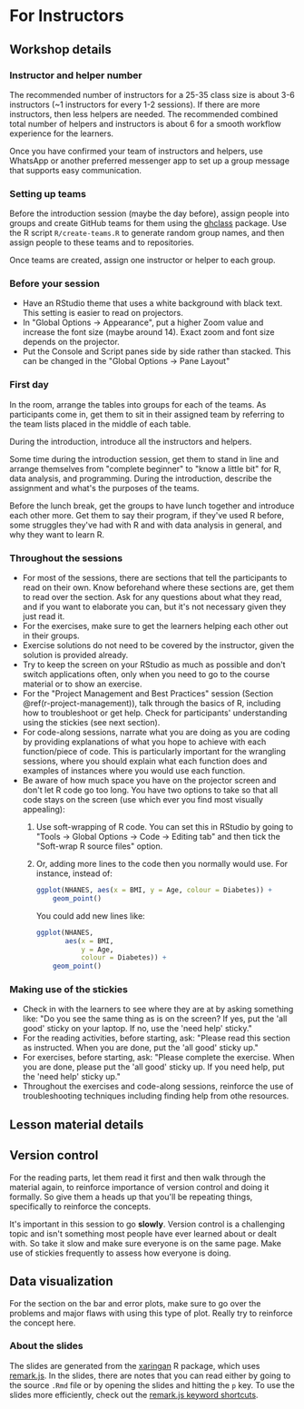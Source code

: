 # For Instructors

## Workshop details

### Instructor and helper number

The recommended number of instructors for a 25-35 class size is about 3-6
instructors (~1 instructors for every 1-2 sessions). 
If there are more instructors, then less helpers are needed. 
The recommended combined total number of helpers
and instructors is about 6 for a smooth workflow experience for the learners.

Once you have confirmed your team of instructors and helpers, use WhatsApp or another preferred messenger app to set up a group message that supports easy communication.

### Setting up teams

Before the introduction session (maybe the day before),
assign people into groups 
and create GitHub teams for them using the [ghclass] package.
Use the R script `R/create-teams.R` to generate random group names,
and then assign people to these teams and to repositories.

[ghclass]: https://rundel.github.io/ghclass

Once teams are created, assign one instructor or helper to each group.

### Before your session

- Have an RStudio theme that uses a white background with black text.
This setting is easier to read on projectors.
- In "Global Options -> Appearance", 
put a higher Zoom value and increase the font size (maybe around 14). 
Exact zoom and font size depends on the projector.
- Put the Console and Script panes side by side rather than stacked. 
This can be changed in the "Global Options -> Pane Layout" 

### First day

In the room, arrange the tables into groups for each of the teams.
As participants come in, get them to sit in their assigned team by referring to the team lists placed in the middle of each table.

During the introduction, introduce all the instructors and helpers.

Some time during the introduction session, 
get them to stand in line and arrange themselves from 
"complete beginner" to "know a little bit" for R, 
data analysis, and programming.
During the introduction, 
describe the assignment and what's the purposes of the teams.

Before the lunch break, get the groups to have lunch together 
and introduce each other more. 
Get them to say their program, if they've used R before, 
some struggles they've had with R and with data analysis in general, 
and why they want to learn R.

### Throughout the sessions

- For most of the sessions,
there are sections that tell the participants to read on their own.
Know beforehand where these sections are,
get them to read over the section.
Ask for any questions about what they read, 
and if you want to elaborate you can, 
but it's not necessary given they just read it.
- For the exercises, 
make sure to get the learners helping each other out in their groups.
- Exercise solutions do not need to be covered by the instructor,
given the solution is provided already.
- Try to keep the screen on your RStudio as much as possible 
and don't switch applications often, 
only when you need to go to the course material or to show an exercise.
- For the "Project Management and Best Practices" session (Section \@ref(r-project-management)), talk through the basics of R, including how to troubleshoot or get help. Check for participants' understanding using the stickies (see next section).
- For code-along sessions, narrate what you are doing as you are coding by providing explanations of what you hope to achieve with each function/piece of code. This is particularly important for the wrangling sessions, where you should explain what each function does and examples of instances where you would use each function.
- Be aware of how much space you have on the projector screen 
and don't let R code go too long. 
You have two options to take so that all code stays on the screen
(use which ever you find most visually appealing):
    1. Use soft-wrapping of R code. 
    You can set this in RStudio by going to "Tools -> Global
    Options -> Code -> Editing tab"
    and then tick the "Soft-wrap R source files" option.
    2. Or, adding more lines to the code then you normally would use.
    For instance, instead of:

        ```r
        ggplot(NHANES, aes(x = BMI, y = Age, colour = Diabetes)) +
            geom_point()
        ```
    
        You could add new lines like:
    
        ```r
        ggplot(NHANES, 
               aes(x = BMI, 
                   y = Age, 
                   colour = Diabetes)) +
            geom_point()
        ```

### Making use of the stickies

- Check in with the learners to see where they are at by asking something like:
"Do you see the same thing as is on the screen? 
If yes, put the 'all good' sticky on your laptop. 
If no, use the 'need help' sticky."
- For the reading activities, before starting, ask:
"Please read this section as instructed. 
When you are done, put the 'all good' sticky up."
- For exercises, before starting, ask:
"Please complete the exercise. When you are done,
please put the 'all good' sticky up.
If you need help, put the 'need help' sticky up."
- Throughout the exercises and code-along sessions, reinforce the use of troubleshooting techniques including finding help from othe resources.

## Lesson material details

## Version control

For the reading parts, let them read it first 
and then walk through the material again, 
to reinforce importance of version control 
and doing it formally.
So give them a heads up that you'll be repeating things,
specifically to reinforce the concepts.

It's important in this session to go **slowly**. Version control is a challenging
topic and isn't something most people have ever learned about or dealt with.
So take it slow and make sure everyone is on the same page. Make use of stickies
frequently to assess how everyone is doing.

## Data visualization

For the section on the bar and error plots, make sure to go over the problems
and major flaws with using this type of plot. Really try to reinforce the concept
here.

### About the slides

The slides are generated from the [xaringan] R package,
which uses [remark.js].
In the slides, there are notes that you can read 
either by going to the source `.Rmd` file 
or by opening the slides and hitting the `p` key.
To use the slides more efficiently, 
check out the [remark.js keyword shortcuts].

[remark.js]: https://remarkjs.com/#1
[xaringan]: https://github.com/yihui/xaringan
[remark.js keyword shortcuts]: https://github.com/gnab/remark/wiki/Keyboard-shortcuts
